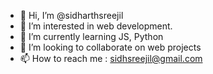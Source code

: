 - 👋 Hi, I’m @sidharthsreejil
- 👀 I’m interested in web development.
- 🌱 I’m currently learning JS, Python
- 💞️ I’m looking to collaborate on web projects
- 📫 How to reach me : sidhsreejil@gmail.com

<!---
sidharthsreejil/sidharthsreejil is a ✨ special ✨ repository because its `README.md` (this file) appears on your GitHub profile.
You can click the Preview link to take a look at your changes.
--->

